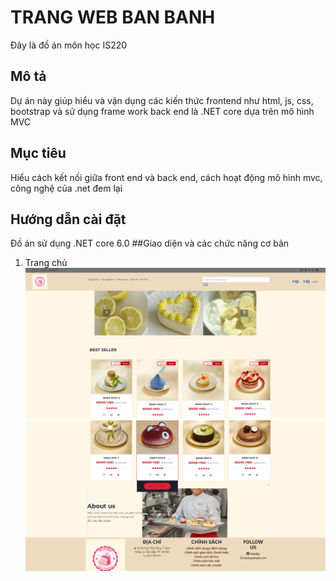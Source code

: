 # TRANG WEB BAN BANH 
Đây là đồ án môn học IS220
## Mô tả
 Dự án này giúp hiểu và vận dụng các kiến thức frontend như html, js, css, bootstrap và sử dụng frame work back end là .NET core dựa trên mô hình MVC   
## Mục tiêu 
Hiểu cách kết nối giữa front end và back end, cách hoạt động mô hình mvc, công nghệ của .net đem lại
## Hướng dẫn cài đặt 
Đồ án sử dụng .NET core 6.0
##Giao diện và các chức năng cơ bản 

1. Trang chủ 
![example](home_page.png)
![example](home_page2.png)
